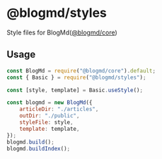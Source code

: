 # @blogmd/styles

Style files for BlogMd([@blogmd/core](https://www.npmjs.com/package/@blogmd/core))

## Usage

```javascript
const BlogMd = require("@blogmd/core").default;
const { Basic } = require("@blogmd/styles");

const [style, template] = Basic.useStyle();

const blogmd = new BlogMd({
	articleDir: "./articles",
	outDir: "./public",
	styleFile: style,
	template: template,
});
blogmd.build();
blogmd.buildIndex();
```
